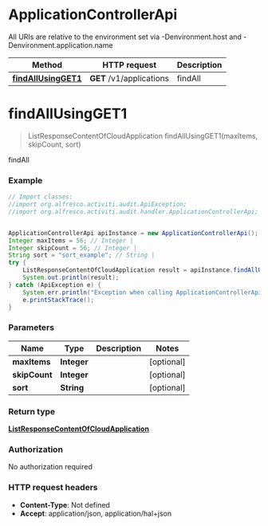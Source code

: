 # ApplicationControllerApi

All URIs are relative to the environment set via -Denvironment.host and -Denvironment.application.name

Method | HTTP request | Description
------------- | ------------- | -------------
[**findAllUsingGET1**](ApplicationControllerApi.md#findAllUsingGET1) | **GET** /v1/applications | findAll

<a name="findAllUsingGET1"></a>
# **findAllUsingGET1**
> ListResponseContentOfCloudApplication findAllUsingGET1(maxItems, skipCount, sort)

findAll

### Example
```java
// Import classes:
//import org.alfresco.activiti.audit.ApiException;
//import org.alfresco.activiti.audit.handler.ApplicationControllerApi;


ApplicationControllerApi apiInstance = new ApplicationControllerApi();
Integer maxItems = 56; // Integer | 
Integer skipCount = 56; // Integer | 
String sort = "sort_example"; // String | 
try {
    ListResponseContentOfCloudApplication result = apiInstance.findAllUsingGET1(maxItems, skipCount, sort);
    System.out.println(result);
} catch (ApiException e) {
    System.err.println("Exception when calling ApplicationControllerApi#findAllUsingGET1");
    e.printStackTrace();
}
```

### Parameters

Name | Type | Description  | Notes
------------- | ------------- | ------------- | -------------
 **maxItems** | **Integer**|  | [optional]
 **skipCount** | **Integer**|  | [optional]
 **sort** | **String**|  | [optional]

### Return type

[**ListResponseContentOfCloudApplication**](ListResponseContentOfCloudApplication.md)

### Authorization

No authorization required

### HTTP request headers

 - **Content-Type**: Not defined
 - **Accept**: application/json, application/hal+json

